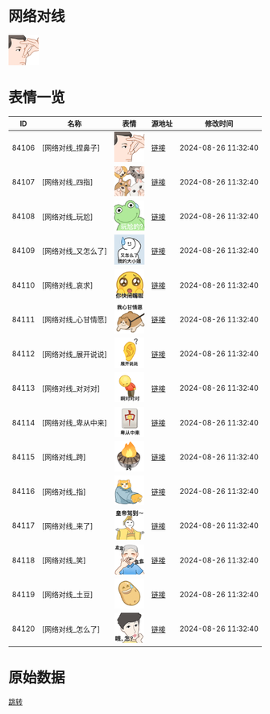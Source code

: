 # 网络对线

<img src="./cover.png" height="60" alt="cover" />

# 表情一览

|ID|名称|表情|源地址|修改时间|
|----|----|----|----|----|
|84106|[网络对线_捏鼻子]|<img src="./pic/084106_%5B网络对线_捏鼻子%5D.png" height="60" alt="捏鼻子"/>|[链接](https://i0.hdslb.com/bfs/garb/382d0f1ad979cc56ebcf38d6f1aad8c54e4ed27c.png)|2024-08-26 11:32:40|
|84107|[网络对线_四指]|<img src="./pic/084107_%5B网络对线_四指%5D.png" height="60" alt="四指"/>|[链接](https://i0.hdslb.com/bfs/garb/83d48b9640721e05f1e4de5c0066374a31e2125a.png)|2024-08-26 11:32:40|
|84108|[网络对线_玩尬]|<img src="./pic/084108_%5B网络对线_玩尬%5D.png" height="60" alt="玩尬"/>|[链接](https://i0.hdslb.com/bfs/garb/77d28bfb2e7bdd5db4b223fe0be6d80a4013cb03.png)|2024-08-26 11:32:40|
|84109|[网络对线_又怎么了]|<img src="./pic/084109_%5B网络对线_又怎么了%5D.png" height="60" alt="又怎么了"/>|[链接](https://i0.hdslb.com/bfs/garb/1ffaf92b92c3eda7e5650607d672486fdd3c3ab5.png)|2024-08-26 11:32:40|
|84110|[网络对线_哀求]|<img src="./pic/084110_%5B网络对线_哀求%5D.png" height="60" alt="哀求"/>|[链接](https://i0.hdslb.com/bfs/garb/85658f3c335994405b28080ea37e27a6f5bd3149.png)|2024-08-26 11:32:40|
|84111|[网络对线_心甘情愿]|<img src="./pic/084111_%5B网络对线_心甘情愿%5D.png" height="60" alt="心甘情愿"/>|[链接](https://i0.hdslb.com/bfs/garb/e5640672a12417987cc17106c206be6872faea1d.png)|2024-08-26 11:32:40|
|84112|[网络对线_展开说说]|<img src="./pic/084112_%5B网络对线_展开说说%5D.png" height="60" alt="展开说说"/>|[链接](https://i0.hdslb.com/bfs/garb/0176fef6f9374daa4650ca8c80808b4c12ea8d12.png)|2024-08-26 11:32:40|
|84113|[网络对线_对对对]|<img src="./pic/084113_%5B网络对线_对对对%5D.png" height="60" alt="对对对"/>|[链接](https://i0.hdslb.com/bfs/garb/58515960312e25318fea216c2072384b6ed1ad19.png)|2024-08-26 11:32:40|
|84114|[网络对线_卑从中来]|<img src="./pic/084114_%5B网络对线_卑从中来%5D.png" height="60" alt="卑从中来"/>|[链接](https://i0.hdslb.com/bfs/garb/5677cdc9abeeedf9002baa6176c4f3ec36e110d1.png)|2024-08-26 11:32:40|
|84115|[网络对线_跨]|<img src="./pic/084115_%5B网络对线_跨%5D.png" height="60" alt="跨"/>|[链接](https://i0.hdslb.com/bfs/garb/92cc337930247c74ab046d03df12a27eef7994e5.png)|2024-08-26 11:32:40|
|84116|[网络对线_指]|<img src="./pic/084116_%5B网络对线_指%5D.png" height="60" alt="指"/>|[链接](https://i0.hdslb.com/bfs/garb/9d7b28bbcbfd1a9654e595628f2ca7b3d010f32f.png)|2024-08-26 11:32:40|
|84117|[网络对线_来了]|<img src="./pic/084117_%5B网络对线_来了%5D.png" height="60" alt="来了"/>|[链接](https://i0.hdslb.com/bfs/garb/250464e81343d971b500c75027cf997cd1ea8305.png)|2024-08-26 11:32:40|
|84118|[网络对线_笑]|<img src="./pic/084118_%5B网络对线_笑%5D.png" height="60" alt="笑"/>|[链接](https://i0.hdslb.com/bfs/garb/2ec9cf6d98b3626b4fa873d4a72cae2362eb4bc3.png)|2024-08-26 11:32:40|
|84119|[网络对线_土豆]|<img src="./pic/084119_%5B网络对线_土豆%5D.png" height="60" alt="土豆"/>|[链接](https://i0.hdslb.com/bfs/garb/5a80a2ae6b301b3f9a604d77e66aa15baa1ae91a.png)|2024-08-26 11:32:40|
|84120|[网络对线_怎么了]|<img src="./pic/084120_%5B网络对线_怎么了%5D.png" height="60" alt="怎么了"/>|[链接](https://i0.hdslb.com/bfs/garb/2d135e9af60fadb2b5671ced62edab22b9cdc27a.png)|2024-08-26 11:32:40|

# 原始数据

[跳转](./raw.json)

